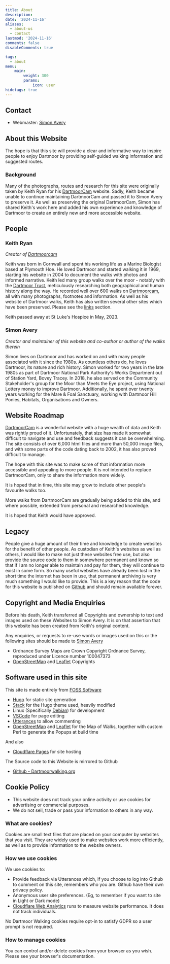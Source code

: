 ```yaml
---
title: About 
description: 
date: '2024-11-16'
aliases:
  - about-us
  - contact
lastmod: '2024-11-16'
comments: false
disableComments: true

tags:
  - about
menu:
    main: 
        weight: 300        
        params:
            icon: user
hidetags: true
---
```


## Contact
* Webmaster: [Simon Avery](mailto:feedback@dartmoorwalking.org)

## About this Website
The hope is that this site will provide a clear and informative way to inspire people to enjoy Dartmoor by providing self-guided walking information and suggested routes.

### Background
Many of the photographs, routes and research for this site were originally taken by Keith Ryan for his [DartmoorCam](https://dartmoorcam.co.uk) website. Sadly, Keith became unable to continue maintaining DartmoorCam and passed it to Simon Avery to preserve it. As well as preserving the original DartmoorCam, Simon has shared Keith's work here and added his own experience and knowledge of Dartmoor to create an entirely new and more accessible website.

## People

### Keith Ryan

*Creator of [Dartmoorcam](https://dartmoorcam.co.uk)*

Keith was born in Cornwall and spent his working life as a Marine Biologist based at Plymouth Hoe. He loved Dartmoor and started walking it in 1969, starting his website in 2004 to document the walks with photos and informed narrative. Keith led many group walks over the moor - notably with the [Dartmoor Trust](https://dartmoortrust.org/archive), meticulously researching both geographical and human history along the way. He recorded well over 600 walks on [Dartmoorcam](https://dartmoorcam.co.uk), all with many photographs, footnotes and information.  As well as his website of Dartmoor walks, Keith has also written several other sites which have been preserved. Please see the [links](/links) section.

Keith passed away at St Luke's Hospice in May, 2023.

### Simon Avery

*Creator and maintainer of this website and co-author or author of the walks therein*

Simon lives on Dartmoor and has worked on and with many people associated with it since the 1980s. As countless others do, he loves Dartmoor, its nature and rich history. Simon worked for two years in the late 1980s as part of Dartmoor National Park Authority's Works Department out of Station Yard, Bovey Tracey. In 2018, he also served on the Community Stakeholder's group for the Moor than Meets the Eye project, using National Lottery money to improve Dartmoor. Additionally, he spent over twenty years working for the Mare & Foal Sanctuary, working with Dartmoor Hill Ponies, Habitats, Organisations and Owners. 

##  Website Roadmap
[DartmoorCam](https://dartmoorcam.co.uk) is a wonderful website with a huge wealth of data and Keith was rightly proud of it. Unfortunately, that size has made it somewhat difficult to navigate and use and feedback suggests it can be overwhelming.  The site consists of over 6,000 html files and more than 50,000 image files, and with some parts of the code dating back to 2002, it has also proved difficult to manage.

The hope with this site was to make some of that information more accessible and appealing to more people. It is not intended to replace DartmoorCam, only to share the information more widely.

It is hoped that in time, this site may grow to include other people's favourite walks too.

More walks from DartmoorCam are gradually being added to this site, and where possible, extended from personal and researched knowledge.

It is hoped that Keith would have approved.

## Legacy
People give a huge amount of their time and knowledge to create websites for the benefit of other people. As custodian of Keith's websites as well as others, I would like to make not just these websites free use, but also provide the source code to them in somewhere permanent and known so that if I am no longer able to maintain and pay for them, they will continue to exist in some form. So many useful websites have already been lost in the short time the internet has been in use, that permanent archiving is very much something I would like to provide. This is a key reason that the code for this website is published on [Github](https://github.com/digdilem/dartmoorwalking.org) and should remain available forever.

## Copyright and Media Enquiries
Before his death, Keith transferred all Copyrights and ownership to text and images used on these Websites to Simon Avery. It is on that assertion that this website has been created from Keith's original content. 

Any enquiries, or requests to re-use words or images used on this or the following sites should be made to [Simon Avery](mailto:feedback@dartmoorwalking.com)

* Ordnance Survey Maps are Crown Copyright Ordnance Survey, reproduced under Licence number 100047373
* [OpenStreetMap](https://www.openstreetmap.org/) and [Leaflet](https://leafletjs.com) Copyrights

## Software used in this site
This site is made entirely from [FOSS Software](https://en.wikipedia.org/wiki/Free_and_open-source_software)
* [Hugo](https://gohugo.io/) for static site generation
* [Stack](https://stack.jimmycai.com/) for the Hugo theme used, heavily modified
* Linux (Specifically [Debian](https://www.debian.org/)) for development
* [VSCode](https://code.visualstudio.com/) for page editing
* [Utterances](https://utteranc.es/) to allow commenting
* [OpenStreetMap](https://www.openstreetmap.org/) and [Leaflet](https://leafletjs.com) for the Map of Walks, together with custom Perl to generate the Popups at build time

And also
* [Cloudflare Pages](https://pages.cloudflare.com/) for site hosting

The Source code to this Website is mirrored to Github
* [Github - Dartmoorwalking.org](https://github.com/digdilem/dartmoorwalking.org)

<!-- ============================================================ -->

## Cookie Policy

* This website does not track your online activity or use cookies for advertising or commercial purposes.
* We do not sell, trade or pass your information to others in any way. 

### What are cookies?

Cookies are small text files that are placed on your computer by websites that you visit. They are widely used to make websites work more efficiently, as well as to provide information to the website owners.  

### How we use cookies

We use cookies to:  

* Provide feedback via Utterances which, if you choose to log into Github to comment on this site, remembers who you are. Github have their own privacy policy.
* Anonymous user site preferences. (Eg, to remember if you want to site in Light or Dark mode)
* [Cloudflare Web Analytics](https://www.cloudflare.com/en-gb/web-analytics/) runs to measure website performance. It does not track individuals. 

No Dartmoor Walking cookies require opt-in to satisfy GDPR so a user prompt is not required.

### How to manage cookies

You can control and/or delete cookies from your browser as you wish. Please see your browser's documentation.


